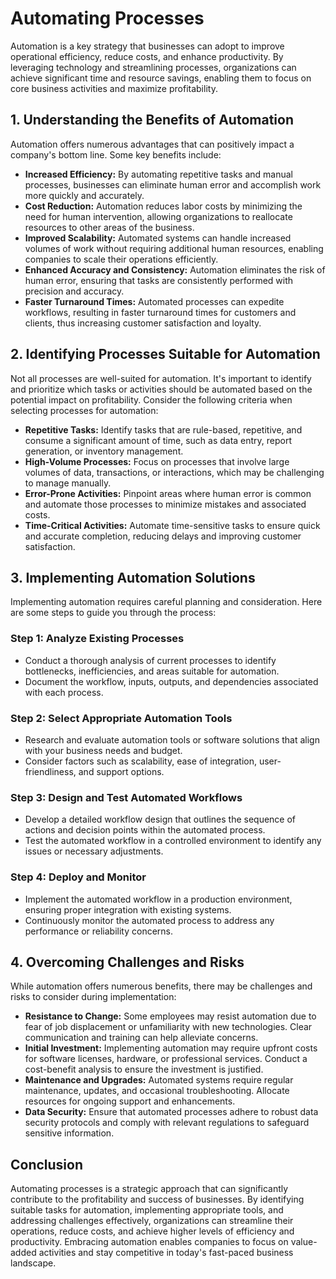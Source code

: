 Automating Processes
===============================

Automation is a key strategy that businesses can adopt to improve operational efficiency, reduce costs, and enhance productivity. By leveraging technology and streamlining processes, organizations can achieve significant time and resource savings, enabling them to focus on core business activities and maximize profitability.

1\. Understanding the Benefits of Automation
-------------------------------------------

Automation offers numerous advantages that can positively impact a company's bottom line. Some key benefits include:

* **Increased Efficiency:** By automating repetitive tasks and manual processes, businesses can eliminate human error and accomplish work more quickly and accurately.
* **Cost Reduction:** Automation reduces labor costs by minimizing the need for human intervention, allowing organizations to reallocate resources to other areas of the business.
* **Improved Scalability:** Automated systems can handle increased volumes of work without requiring additional human resources, enabling companies to scale their operations efficiently.
* **Enhanced Accuracy and Consistency:** Automation eliminates the risk of human error, ensuring that tasks are consistently performed with precision and accuracy.
* **Faster Turnaround Times:** Automated processes can expedite workflows, resulting in faster turnaround times for customers and clients, thus increasing customer satisfaction and loyalty.

2\. Identifying Processes Suitable for Automation
------------------------------------------------

Not all processes are well-suited for automation. It's important to identify and prioritize which tasks or activities should be automated based on the potential impact on profitability. Consider the following criteria when selecting processes for automation:

* **Repetitive Tasks:** Identify tasks that are rule-based, repetitive, and consume a significant amount of time, such as data entry, report generation, or inventory management.
* **High-Volume Processes:** Focus on processes that involve large volumes of data, transactions, or interactions, which may be challenging to manage manually.
* **Error-Prone Activities:** Pinpoint areas where human error is common and automate those processes to minimize mistakes and associated costs.
* **Time-Critical Activities:** Automate time-sensitive tasks to ensure quick and accurate completion, reducing delays and improving customer satisfaction.

3\. Implementing Automation Solutions
------------------------------------

Implementing automation requires careful planning and consideration. Here are some steps to guide you through the process:

### Step 1: Analyze Existing Processes

* Conduct a thorough analysis of current processes to identify bottlenecks, inefficiencies, and areas suitable for automation.
* Document the workflow, inputs, outputs, and dependencies associated with each process.

### Step 2: Select Appropriate Automation Tools

* Research and evaluate automation tools or software solutions that align with your business needs and budget.
* Consider factors such as scalability, ease of integration, user-friendliness, and support options.

### Step 3: Design and Test Automated Workflows

* Develop a detailed workflow design that outlines the sequence of actions and decision points within the automated process.
* Test the automated workflow in a controlled environment to identify any issues or necessary adjustments.

### Step 4: Deploy and Monitor

* Implement the automated workflow in a production environment, ensuring proper integration with existing systems.
* Continuously monitor the automated process to address any performance or reliability concerns.

4\. Overcoming Challenges and Risks
----------------------------------

While automation offers numerous benefits, there may be challenges and risks to consider during implementation:

* **Resistance to Change:** Some employees may resist automation due to fear of job displacement or unfamiliarity with new technologies. Clear communication and training can help alleviate concerns.
* **Initial Investment:** Implementing automation may require upfront costs for software licenses, hardware, or professional services. Conduct a cost-benefit analysis to ensure the investment is justified.
* **Maintenance and Upgrades:** Automated systems require regular maintenance, updates, and occasional troubleshooting. Allocate resources for ongoing support and enhancements.
* **Data Security:** Ensure that automated processes adhere to robust data security protocols and comply with relevant regulations to safeguard sensitive information.

Conclusion
----------

Automating processes is a strategic approach that can significantly contribute to the profitability and success of businesses. By identifying suitable tasks for automation, implementing appropriate tools, and addressing challenges effectively, organizations can streamline their operations, reduce costs, and achieve higher levels of efficiency and productivity. Embracing automation enables companies to focus on value-added activities and stay competitive in today's fast-paced business landscape.
